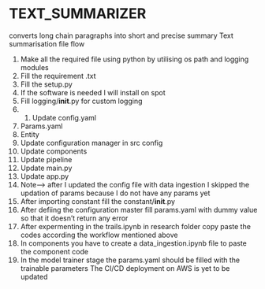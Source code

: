# TEXT_SUMMARIZER
converts long chain paragraphs into short and precise summary
Text summarisation file flow
1. Make all the required file using python by utilising os path and logging modules
2. Fill the requirement .txt
3. Fill the setup.py
4. If the software is needed I will install on spot
5. Fill logging/__init__.py for custom logging
6. 1. Update config.yaml
7. Params.yaml
8. Entity 
9. Update configuration manager in src config
10. Update components
11. Update pipeline 
12. Update main.py
13. Update app.py
14. Note—> after I updated the config file with data ingestion I skipped the updation of params because I do not have any params yet
15.  After importing constant fill the constant/__init__.py 
16. After defiing the configuration master fill params.yaml with dummy value so that it doesn’t return any error
17. After expermenting in the trails.ipynb in research folder copy paste the codes according the workflow mentioned above
18. In components you have to create a data_ingestion.ipynb file to paste the component code
19. In the model trainer stage the params.yaml should be filled with the trainable parameters
The CI/CD deployment on AWS is yet to be updated